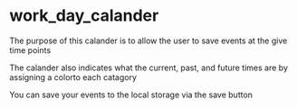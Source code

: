 # work_day_calander
The purpose of this calander is to allow the user to save events at the give time points

The calander also indicates what the current, past, and future times are by assigning a colorto each catagory

You can save your events to the local storage via the save button
